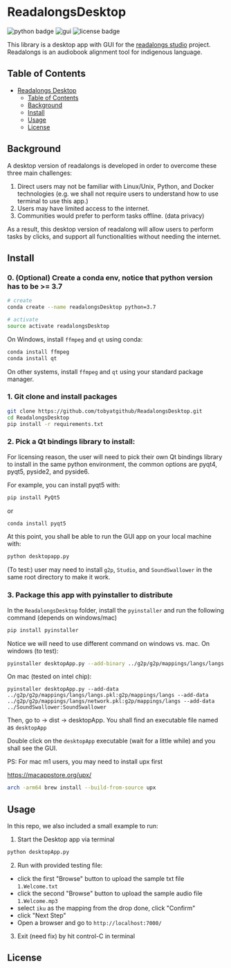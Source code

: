 # ReadalongsDesktop
![python badge](https://img.shields.io/badge/python-3.7-blue) 
![gui](https://img.shields.io/badge/GUI-qtpy-green)
![license badge](https://img.shields.io/github/license/tobyatgithub/ReadalongsDesktop)

This library is a desktop app with GUI for the [readalongs studio](https://github.com/ReadAlongs/Studio) project.  
Readalongs is an audiobook alignment tool for indigenous language.

## Table of Contents

- [Readalongs Desktop](#ReadalongsDesktop)
  - [Table of Contents](#table-of-contents)
  - [Background](#background)
  - [Install](#Install)
  - [Usage](#Usage)
  - [License](#License)

## Background

A desktop version of readalongs is developed in order to overcome these three main challenges:

1. Direct users may not be familiar with Linux/Unix, Python, and Docker technologies (e.g. we shall not require users to understand how to use terminal to use this app.)
2. Users may have limited access to the internet.
3. Communities would prefer to perform tasks offline. (data privacy)

As a result, this desktop version of readalong will allow users to perform tasks by clicks, and support all functionalities without needing the internet.

## Install

### 0. (Optional) Create a conda env, notice that python version has to be >= 3.7

```bash
# create
conda create --name readalongsDesktop python=3.7

# activate
source activate readalongsDesktop
```

On Windows, install `ffmpeg` and `qt` using conda:

```bash
conda install ffmpeg
conda install qt
```

On other systems, install `ffmpeg` and `qt` using your standard package manager.

### 1. Git clone and install packages

```bash
git clone https://github.com/tobyatgithub/ReadalongsDesktop.git
cd ReadalongsDesktop
pip install -r requirements.txt
```

### 2. Pick a Qt bindings library to install:

For licensing reason, the user will need to pick their own Qt bindings library to install in the same python environment, the common options are pyqt4, pyqt5, pyside2, and pyside6.

For example, you can install pyqt5 with:

```bash
pip install PyQt5
```

or

```bash
conda install pyqt5
```

At this point, you shall be able to run the GUI app on your local machine with:

```bash
python desktopapp.py
```

(To test:) user may need to install `g2p`, `Studio`, and `SoundSwallower` in the same root directory to make it work.

### 3. Package this app with pyinstaller to distribute

In the `ReadalongsDesktop` folder, install the `pyinstaller` and run the following command (depends on windows/mac)

```bash
pip install pyinstaller
```

Notice we will need to use different command on windows vs. mac. On windows (to test):

```bash
pyinstaller desktopApp.py --add-binary ../g2p/g2p/mappings/langs/langs.pkl:g2p/mappings/langs --add-binary ../g2p/g2p/mappings/langs/network.pkl:g2p/mappings/langs --add-binary ../SoundSwallower:SoundSwallower
```

On mac (tested on intel chip):

```
pyinstaller desktopApp.py --add-data ../g2p/g2p/mappings/langs/langs.pkl:g2p/mappings/langs --add-data ../g2p/g2p/mappings/langs/network.pkl:g2p/mappings/langs --add-data ../SoundSwallower:SoundSwallower
```

Then, go to -> dist -> desktopApp. You shall find an executable file named as `desktopApp`

Double click on the `desktopApp` executable (wait for a little while) and you shall see the GUI.

PS: For mac m1 users, you may need to install upx first

https://macappstore.org/upx/

```bash
arch -arm64 brew install --build-from-source upx
```

## Usage

In this repo, we also included a small example to run:

1. Start the Desktop app via terminal

```bash
python desktopApp.py
```

2. Run with provided testing file:

- click the first "Browse" button to upload the sample txt file `1.Welcome.txt`
- click the second "Browse" button to upload the sample audio file `1.Welcome.mp3`
- select `iku` as the mapping from the drop done, click "Confirm"
- click "Next Step"
- Open a browser and go to `http://localhost:7000/`

3. Exit (need fix) by hit control-C in terminal

## License

